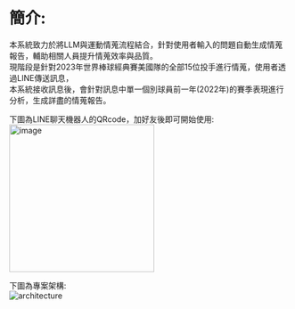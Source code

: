 # 簡介:

本系統致力於將LLM與運動情蒐流程結合，針對使用者輸入的問題自動生成情蒐報告，輔助相關人員提升情蒐效率與品質。  
現階段是針對2023年世界棒球經典賽美國隊的全部15位投手進行情蒐，使用者透過LINE傳送訊息，    
本系統接收訊息後，會針對訊息中單一個別球員前一年(2022年)的賽季表現進行分析，生成詳盡的情蒐報告。  

 下圖為LINE聊天機器人的QRcode，加好友後即可開始使用:  
<img width="260" height="265" alt="image" src="https://github.com/user-attachments/assets/a7d6aa2d-e056-4c96-967c-e26daf3c66cc" />  

下圖為專案架構:  
![architecture](https://github.com/user-attachments/assets/66ee1821-942f-49a5-a6ec-c2100acb3517)
